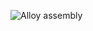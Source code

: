 ![Alloy assembly](https://github.com/ariful-sagor/Seimens-NX-Design/assets/64542978/a9eb74b2-ea7d-48ba-bd4e-1862803b8679)
